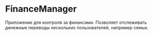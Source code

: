 # FinanceManager

Приложение для контроля за финансами.
Позволяет отслеживать денежные переводы нескольких пользователей, например семьи.
